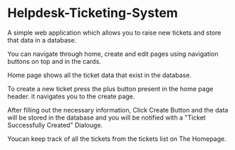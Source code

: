 # Helpdesk-Ticketing-System
A simple web application which allows you to raise new tickets and store that data in a database.

You can navigate through home, create and edit pages using navigation buttons on top and in the cards.

Home page shows all the ticket data that exist in the database.

To create a new ticket press the plus button present in the home page header. it navigates you to the create page.

After filling out the necessary information, Click Create Button and the data will be stored in the database and you will be notified with a "Ticket Successfully Created" Dialouge.

Youcan keep track of all the tickets from the tickets list on The Homepage.
